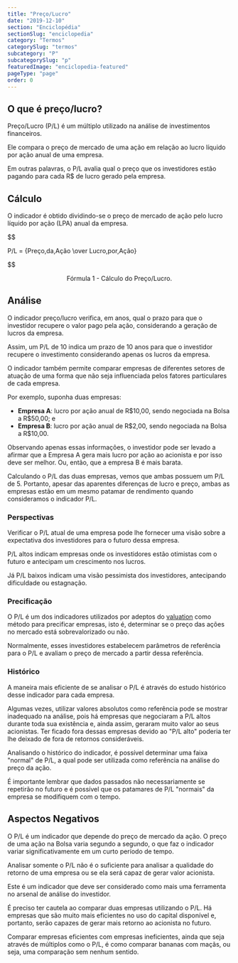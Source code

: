 ```yaml
---
title: "Preço/Lucro"
date: "2019-12-10"
section: "Enciclopédia"
sectionSlug: "enciclopedia"
category: "Termos"
categorySlug: "termos"
subcategory: "P"
subcategorySlug: "p"
featuredImage: "enciclopedia-featured"
pageType: "page"
order: 0
---
```


## O que é preço/lucro?

Preço/Lucro (P/L) é um múltiplo utilizado na análise de investimentos financeiros.

Ele compara o preço de mercado de uma ação em relação ao lucro líquido por ação anual de uma empresa.

Em outras palavras, o P/L avalia qual o preço que os investidores estão pagando para cada R\$ de lucro gerado pela empresa.

## Cálculo

O indicador é obtido dividindo-se o preço de mercado de ação pelo lucro líquido por ação (LPA) anual da empresa.

$$

P/L = {Preço\,da\,Ação \over Lucro\,por\,Ação}

$$

<p class="legenda" style="text-align:center">Fórmula 1 - Cálculo do Preço/Lucro.</p>

## Análise

O indicador preço/lucro verifica, em anos, qual o prazo para que o investidor recupere o valor pago pela ação, considerando a geração de lucros da empresa.

Assim, um P/L de 10 indica um prazo de 10 anos para que o investidor recupere o investimento considerando apenas os lucros da empresa.

O indicador também permite comparar empresas de diferentes setores de atuação de uma forma que não seja influenciada pelos fatores particulares de cada empresa.

Por exemplo, suponha duas empresas:

- **Empresa A**: lucro por ação anual de R\$10,00, sendo negociada na Bolsa a R\$50,00; e
- **Empresa B**: lucro por ação anual de R\$2,00, sendo negociada na Bolsa a R\$10,00.

Observando apenas essas informações, o investidor pode ser levado a afirmar que a Empresa A gera mais lucro por ação ao acionista e por isso deve ser melhor. Ou, então, que a empresa B é mais barata.

Calculando o P/L das duas empresas, vemos que ambas possuem um P/L de 5. Portanto, apesar das aparentes diferenças de lucro e preço, ambas as empresas estão em um mesmo patamar de rendimento quando consideramos o indicador P/L.


### Perspectivas 

Verificar o P/L atual de uma empresa pode lhe fornecer uma visão sobre a expectativa dos investidores para o futuro dessa empresa. 

P/L altos indicam empresas onde os investidores estão otimistas com o futuro e antecipam um crescimento nos lucros.

Já P/L baixos indicam uma visão pessimista dos investidores, antecipando dificuldade ou estagnação.

### Precificação

O P/L é um dos indicadores utilizados por adeptos do [valuation](/mercado/financeiro/v/valuation) como método para precificar empresas, isto é, determinar se o preço das ações no mercado está sobrevalorizado ou não.

Normalmente, esses investidores estabelecem parâmetros de referência para o P/L e avaliam o preço de mercado a partir dessa referência.

### Histórico

A maneira mais eficiente de se analisar o P/L é através do estudo histórico desse indicador para cada empresa.

Algumas vezes, utilizar valores absolutos como referência pode se mostrar inadequado na análise, pois há empresas que negociaram a P/L altos durante toda sua existência e, ainda assim, geraram muito valor ao seus acionistas. Ter ficado fora dessas empresas devido ao "P/L alto" poderia ter lhe deixado de fora de retornos consideráveis.

Analisando o histórico do indicador, é possível determinar uma faixa "normal" de P/L, a qual pode ser utilizada como referência na análise do preço da ação.

É importante lembrar que dados passados não necessariamente se repetirão no futuro e é possível que os patamares de P/L "normais" da empresa se modifiquem com o tempo.

## Aspectos Negativos

O P/L é um indicador que depende do preço de mercado da ação. O preço de uma ação na Bolsa varia segundo a segundo, o que faz o indicador variar significativamente em um curto período de tempo.

Analisar somente o P/L não é o suficiente para analisar a qualidade do retorno de uma empresa ou se ela será capaz de gerar valor acionista. 

Este é um indicador que deve ser considerado como mais uma ferramenta no arsenal de análise do investidor.

É preciso ter cautela ao comparar duas empresas utilizando o P/L. Há empresas que são muito mais eficientes no uso do capital disponível e, portanto, serão capazes de gerar mais retorno ao acionista no futuro.

Comparar  empresas eficientes com empresas ineficientes, ainda que seja através de múltiplos como o P/L, é como comparar bananas com maçãs, ou seja, uma comparação sem nenhum sentido.
